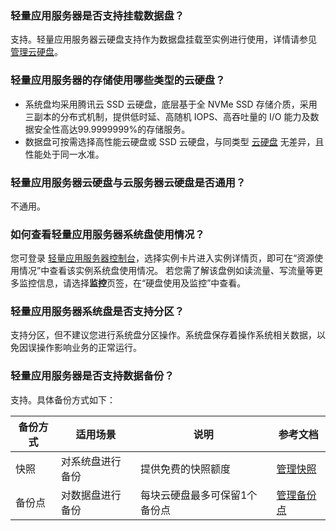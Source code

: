 [](id:Q38)
### 轻量应用服务器是否支持挂载数据盘？
支持。轻量应用服务器云硬盘支持作为数据盘挂载至实例进行使用，详情请参见 [管理云硬盘](https://cloud.tencent.com/document/product/1207/63920)。

[](id:Q20)
### 轻量应用服务器的存储使用哪些类型的云硬盘？
- 系统盘均采用腾讯云 SSD 云硬盘，底层基于全 NVMe SSD 存储介质，采用三副本的分布式机制，提供低时延、高随机 IOPS、高吞吐量的 I/O 能力及数据安全性高达99.9999999%的存储服务。
- 数据盘可按需选择高性能云硬盘或 SSD 云硬盘，与同类型 [云硬盘](https://cloud.tencent.com/document/product/362/2353) 无差异，且性能处于同一水准。

[](id:Q40)
### 轻量应用服务器云硬盘与云服务器云硬盘是否通用？
不通用。

[](id:Q42)
### 如何查看轻量应用服务器系统盘使用情况？
您可登录 [轻量应用服务器控制台](https://console.cloud.tencent.com/lighthouse/instance)，选择实例卡片进入实例详情页，即可在“资源使用情况”中查看该实例系统盘使用情况。
若您需了解该盘例如读流量、写流量等更多监控信息，请选择**监控**页签，在“硬盘使用及监控”中查看。


[](id:Q43)
### 轻量应用服务器系统盘是否支持分区？
支持分区，但不建议您进行系统盘分区操作。系统盘保存着操作系统相关数据，以免因误操作影响业务的正常运行。

[](id:Q23)
### 轻量应用服务器是否支持数据备份？
支持。具体备份方式如下：

| 备份方式 | 适用场景 | 说明 | 参考文档 |
|---------|---------|---------|---------|
| 快照 | 对系统盘进行备份 |  提供免费的快照额度     |  [管理快照](https://cloud.tencent.com/document/product/1207/48546) |
| 备份点 | 对数据盘进行备份 |   每块云硬盘最多可保留1个备份点    | [管理备份点](https://cloud.tencent.com/document/product/1207/76269) |
